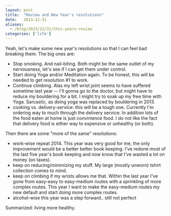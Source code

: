 ```yaml
---
layout: post
title:  "Review and New Year's resolutions"
date:   2013-12-31
aliases:
  - /blog/2013/12/31/this-years-review
categories: ['life']
---
```

Yeah, let's make some new year's resolutions so that I can feel bad breaking them. The big ones are:

* Stop smoking. And nail-biting. Both might be the same outlet of my nervousness, let's see if I can get them under control.
* Start doing Yoga and/or Meditation again. To be honest, this will be needed to get resolution #1 to work.
* Continue climbing. Alas my left wrist joint seems to have suffered sometime last year -- I'll gonna go to the doctor, but might have to reduce my bouldering for a bit. I might try to soak up my free time with Yoga. Sarcastic, as doing yoga was replaced by bouldering in 2013.
* cooking vs. delivery-service: this will be a tough one. Currently I'm ordering way to much through the delivery service. In addition lots of the food eaten at home is just convinience food. I do not like the fact that delivery food is either way to expensive or unhealthy (or both).

Then there are some "more of the same" resolutions:

* work-wise repeat 2014. This year was very good for me, the only improvement would be a better better book keeping. I've redone most of the last five year's book keeping and now know that I've wasted a lot on money (on taxes).
* keep on reducing/minimizing my stuff. My large (mostly unworn) tshirt collection comes to mind.
* keep on climbing if my wrists allows me that. Within the last year I've gone from easy-easy to easy-medium routes with a sprinkling of more complex routes. This year I want to make the easy-medium routes my new default and start doing more complex routes.
* alcohol-wise this year was a step forward.. still not perfect

Summarized: living more healthy.
